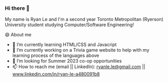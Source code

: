 ### Hi there 👋

<!--
**ryan1le/ryan1le** is a ✨ _special_ ✨ repository because its `README.md` (this file) appears on your GitHub profile.

Here are some ideas to get you started:

- 🔭 I’m currently working on ...
- 🌱 I’m currently learning ...
- 👯 I’m looking to collaborate on ...
- 🤔 I’m looking for help with ...
- 💬 Ask me about ...
- 📫 How to reach me: ...
- 😄 Pronouns: ...
- ⚡ Fun fact: ...
-->

My name is Ryan Le and I'm a second year Toronto Metropolitan (Ryerson) University student studying Computer/Software Engineering!

😄 About me

- 🌱 I’m currently learning HTML/CSS and Javacript
- 🔭 I’m currently working on a Trivia game website to help with my learning process of the languages above
- 🤔 I’m looking for Summer 2023 co-op opportunities 
- 📫 How to reach me (email || LinkedIn): ryanle.le@gmail.com || www.linkedin.com/in/ryan-le-a480091b8
